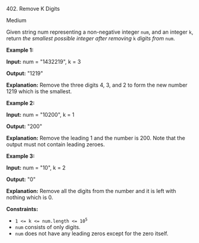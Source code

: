﻿402\. Remove K Digits

Medium

Given string num representing a non-negative integer `num`, and an integer `k`, return _the smallest possible integer after removing_ `k` _digits from_ `num`.

**Example 1:**

**Input:** num = "1432219", k = 3

**Output:** "1219"

**Explanation:** Remove the three digits 4, 3, and 2 to form the new number 1219 which is the smallest. 

**Example 2:**

**Input:** num = "10200", k = 1

**Output:** "200"

**Explanation:** Remove the leading 1 and the number is 200. Note that the output must not contain leading zeroes. 

**Example 3:**

**Input:** num = "10", k = 2

**Output:** "0"

**Explanation:** Remove all the digits from the number and it is left with nothing which is 0. 

**Constraints:**

*   <code>1 <= k <= num.length <= 10<sup>5</sup></code>
*   `num` consists of only digits.
*   `num` does not have any leading zeros except for the zero itself.